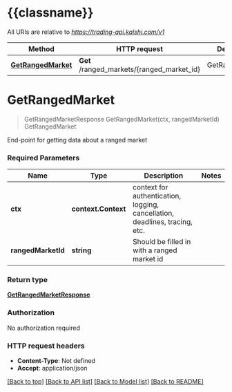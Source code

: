 # {{classname}}

All URIs are relative to *https://trading-api.kalshi.com/v1*

Method | HTTP request | Description
------------- | ------------- | -------------
[**GetRangedMarket**](RangedMarketApi.md#GetRangedMarket) | **Get** /ranged_markets/{ranged_market_id} | GetRangedMarket

# **GetRangedMarket**
> GetRangedMarketResponse GetRangedMarket(ctx, rangedMarketId)
GetRangedMarket

End-point for getting data about a ranged market

### Required Parameters

Name | Type | Description  | Notes
------------- | ------------- | ------------- | -------------
 **ctx** | **context.Context** | context for authentication, logging, cancellation, deadlines, tracing, etc.
  **rangedMarketId** | **string**| Should be filled in with a ranged market id | 

### Return type

[**GetRangedMarketResponse**](GetRangedMarketResponse.md)

### Authorization

No authorization required

### HTTP request headers

 - **Content-Type**: Not defined
 - **Accept**: application/json

[[Back to top]](#) [[Back to API list]](../README.md#documentation-for-api-endpoints) [[Back to Model list]](../README.md#documentation-for-models) [[Back to README]](../README.md)

